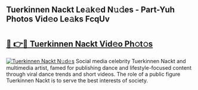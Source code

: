 ## Tuerkinnen Nackt Le𝚊k𝚎d N𝚞𝚍es - Part-Yuh Photos Vid𝚎o Le𝚊ks FcqUv

# <h2><a href="http://fbail1o.evod.top/?m=Tuerkinnen+Nackt">🔗 👉🔴 Tuerkinnen Nackt Vid𝚎o Ph𝚘t𝚘s</a></h2>

[![Tuerkinnen Nackt N𝚞d𝚎s](https://i.imgur.com/8V9OHl7.gif)](http://fbail1o.evod.top/?m=Tuerkinnen+Nackt)
Social media celebrity Tuerkinnen Nackt and multimedia artist, famed for publishing dance and lifestyle-focused content through viral dance trends and short videos. The role of a public figure Tuerkinnen Nackt is to serve the best interests of society. 
